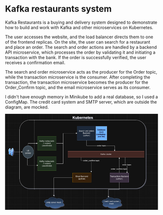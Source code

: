 # Kafka restaurants system

Kafka Restaurants is a buying and delivery system designed to demonstrate how to build and work with Kafka and other microservices on Kubernetes.

The user accesses the website, and the load balancer directs them to one of the frontend replicas. On the site, the user can search for a restaurant and place an order. The search and order actions are handled by a backend API microservice, which processes the order by validating it and initiating a transaction with the bank. If the order is successfully verified, the user receives a confirmation email.

The search and order microservice acts as the producer for the Order topic, while the transaction microservice is the consumer. After completing the transaction, the transaction microservice becomes the producer for the Order_Confirm topic, and the email microservice serves as its consumer.

I didn't have enough memory in Minikube to add a real database,
so I used a ConfigMap.
The credit card system and SMTP server, which are outside the diagram, are mocked.

![Kafka restaurants system diagram](/media/system%20diagram.png) 
